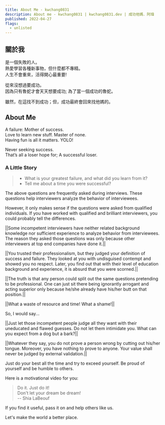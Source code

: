 ```yaml
---
title: About Me - kwchang0831
description: About me - kwchang0831 | kwchang0831.dev | 成功他媽．阿瑋
published: 2022-04-27
flags:
  - unlisted
---
```


<script lang="ts">
  import Profile from '$lib/components/extra/profile.svelte'
  import Youtube from '$lib/components/extra/youtube.svelte'
</script>

<Profile subname="成功他媽．阿瑋" bio="{`🙈🙉🙊`}"/>

## 關於我

是一個失敗的人。  
熱愛學習各種新事物，但什麼都不專精。  
人生不會重來，活得開心最重要!

從來沒想過要成功。  
因為只有魯蛇才會天天想要成功; 為了當一個成功的魯蛇。

雖然，在這找不到成功；但，成功最終會回來找他媽的。

## About Me

A failure: Mother of success.  
Love to learn new stuff. Master of none.  
Having fun is all it matters. YOLO!

Never seeking success.  
That’s all a loser hope for; A successful loser.

### A Little Story

> - What is your greatest failure, and what did you learn from it?
> - Tell me about a time you were successful?

The above questions are frequently asked during interviews. These questions help interviewers analyze the behavior of interviewees.

However, it only makes sense if the questions were asked from qualified individuals. If you have worked with qualified and brilliant interviewers, you could probably tell the differences.

||Some incompetent interviewers have neither related background knowledge nor sufficient experience to analyze behavior from interviewees. The reason they asked those questions was only because other interviewers at top end companies have done it.||

||You trusted their professionalism, but they judged your definition of success and failure. They looked at you with undisguised contempt and showed you no respect. Later, you find out that with their level of education background and experience, it is absurd that you were scorned.||

||The truth is that any person could split out the same questions pretending to be professional. One can just sit there being ignorantly arrogant and acting superior only because he/she already have his/her butt on that position.||

||What a waste of resource and time! What a shame!||

So, I would say...

||Just let those incompetent people judge all they want with their uneducated and flawed guesses. Do not let them intimidate you. What can you expect from a dog but a bark?||

||Whatever they say, you do not prove a person wrong by cutting out his/her tongue. Moreover, you have nothing to prove to anyone. Your value shall never be judged by external validation.||

Just do your best all the time and try to exceed yourself. Be proud of yourself and be humble to others.

Here is a motivational video for you:

> Do it. Just do it!  
> Don't let your dream be dream!  
> -- Shia LaBeouf

<Youtube id="ZXsQAXx_ao0"/>

If you find it useful, pass it on and help others like us.

Let's make the world a better place.
